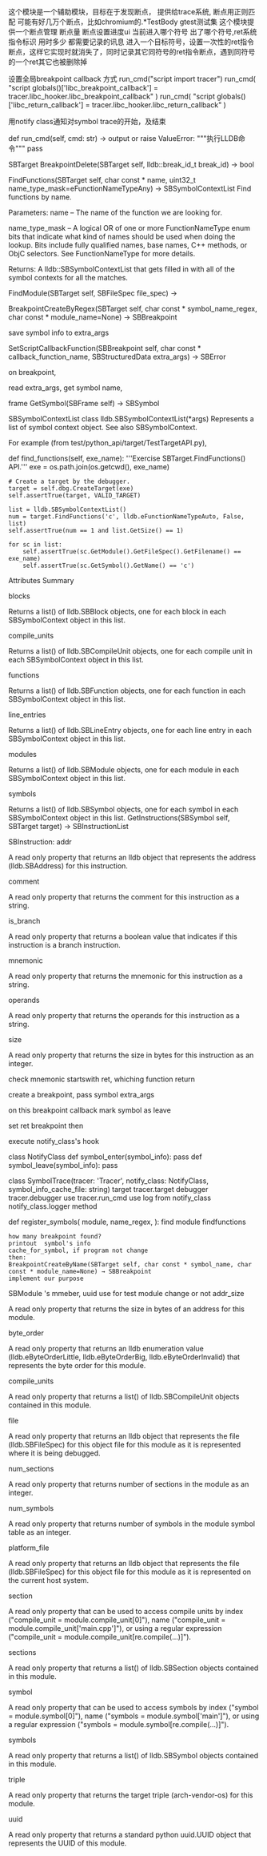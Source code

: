 
这个模块是一个辅助模块，目标在于发现断点， 提供给trace系统, 断点用正则匹配
可能有好几万个断点，比如chromium的.*TestBody gtest测试集
这个模块提供一个断点管理
断点量
断点设置进度ui
当前进入哪个符号
出了哪个符号,ret系统指令标识
用时多少
都需要记录的讯息
进入一个目标符号，设置一次性的ret指令断点，这样它实现时就消失了，同时记录其它同符号的ret指令断点，遇到同符号的一个ret其它也被删除掉



设置全局breakpoint callback 方式
run_cmd("script import tracer")
run_cmd(
    "script globals()['libc_breakpoint_callback'] = tracer.libc_hooker.libc_breakpoint_callback"
)
run_cmd(
    "script globals()['libc_return_callback'] = tracer.libc_hooker.libc_return_callback"
)

用notify class通知对symbol trace的开始，及结束


def run_cmd(self, cmd: str) -> output or raise ValueError:
"""执行LLDB命令"""
    pass


SBTarget 
BreakpointDelete(SBTarget self, lldb::break_id_t break_id) → bool

FindFunctions(SBTarget self, char const * name, uint32_t name_type_mask=eFunctionNameTypeAny) → SBSymbolContextList
Find functions by name.

Parameters:
name – The name of the function we are looking for.

name_type_mask – A logical OR of one or more FunctionNameType enum bits that indicate what kind of names should be used when doing the lookup. Bits include fully qualified names, base names, C++ methods, or ObjC selectors. See FunctionNameType for more details.

Returns:
A lldb::SBSymbolContextList that gets filled in with all of the symbol contexts for all the matches.


FindModule(SBTarget self, SBFileSpec file_spec) → 


BreakpointCreateByRegex(SBTarget self, char const * symbol_name_regex, char const * module_name=None) → SBBreakpoint

save symbol info to extra_args

SetScriptCallbackFunction(SBBreakpoint self, char const * callback_function_name, SBStructuredData extra_args) → SBError

on breakpoint,  

read extra_args, get symbol name, 

frame GetSymbol(SBFrame self) → SBSymbol

SBSymbolContextList
class lldb.SBSymbolContextList(*args)
Represents a list of symbol context object. See also SBSymbolContext.

For example (from test/python_api/target/TestTargetAPI.py),

def find_functions(self, exe_name):
    '''Exercise SBTarget.FindFunctions() API.'''
    exe = os.path.join(os.getcwd(), exe_name)

    # Create a target by the debugger.
    target = self.dbg.CreateTarget(exe)
    self.assertTrue(target, VALID_TARGET)

    list = lldb.SBSymbolContextList()
    num = target.FindFunctions('c', lldb.eFunctionNameTypeAuto, False, list)
    self.assertTrue(num == 1 and list.GetSize() == 1)

    for sc in list:
        self.assertTrue(sc.GetModule().GetFileSpec().GetFilename() == exe_name)
        self.assertTrue(sc.GetSymbol().GetName() == 'c')
Attributes Summary

blocks

Returns a list() of lldb.SBBlock objects, one for each block in each SBSymbolContext object in this list.

compile_units

Returns a list() of lldb.SBCompileUnit objects, one for each compile unit in each SBSymbolContext object in this list.

functions

Returns a list() of lldb.SBFunction objects, one for each function in each SBSymbolContext object in this list.

line_entries

Returns a list() of lldb.SBLineEntry objects, one for each line entry in each SBSymbolContext object in this list.

modules

Returns a list() of lldb.SBModule objects, one for each module in each SBSymbolContext object in this list.

symbols

Returns a list() of lldb.SBSymbol objects, one for each symbol in each SBSymbolContext object in this list.
GetInstructions(SBSymbol self, SBTarget target) → SBInstructionList


SBInstruction:
addr

A read only property that returns an lldb object that represents the address (lldb.SBAddress) for this instruction.

comment

A read only property that returns the comment for this instruction as a string.

is_branch

A read only property that returns a boolean value that indicates if this instruction is a branch instruction.

mnemonic

A read only property that returns the mnemonic for this instruction as a string.

operands

A read only property that returns the operands for this instruction as a string.

size

A read only property that returns the size in bytes for this instruction as an integer.

check mnemonic startswith ret, whiching function return

create a breakpoint,   pass symbol extra_args

on this breakpoint callback 
mark symbol as leave

set ret breakpoint  then 

execute notify_class's hook

class NotifyClass
    def symbol_enter(symbol_info):
        pass
    def symbol_leave(symbol_info):
        pass

class 
SymbolTrace(tracer: 'Tracer', notify_class: NotifyClass, symbol_info_cache_file: string)
    target tracer.target
    debugger tracer.debugger
    use tracer.run_cmd
    use log from notify_class
    notify_class.logger
method

def register_symbols(
module,
name_regex, 
):
    find module
    findfunctions

    how many breakpoint found?
    printout  symbol's info
    cache_for_symbol, if program not change
    then:
    BreakpointCreateByName(SBTarget self, char const * symbol_name, char const * module_name=None) → SBBreakpoint
    implement our purpose


SBModule 's mmeber, uuid use for test module change or not 
addr_size

A read only property that returns the size in bytes of an address for this module.

byte_order

A read only property that returns an lldb enumeration value (lldb.eByteOrderLittle, lldb.eByteOrderBig, lldb.eByteOrderInvalid) that represents the byte order for this module.

compile_units

A read only property that returns a list() of lldb.SBCompileUnit objects contained in this module.

file

A read only property that returns an lldb object that represents the file (lldb.SBFileSpec) for this object file for this module as it is represented where it is being debugged.

num_sections

A read only property that returns number of sections in the module as an integer.

num_symbols

A read only property that returns number of symbols in the module symbol table as an integer.

platform_file

A read only property that returns an lldb object that represents the file (lldb.SBFileSpec) for this object file for this module as it is represented on the current host system.

section

A read only property that can be used to access compile units by index ("compile_unit = module.compile_unit[0]"), name ("compile_unit = module.compile_unit['main.cpp']"), or using a regular expression ("compile_unit = module.compile_unit[re.compile(...)]").

sections

A read only property that returns a list() of lldb.SBSection objects contained in this module.

symbol

A read only property that can be used to access symbols by index ("symbol = module.symbol[0]"), name ("symbols = module.symbol['main']"), or using a regular expression ("symbols = module.symbol[re.compile(...)]").

symbols

A read only property that returns a list() of lldb.SBSymbol objects contained in this module.

triple

A read only property that returns the target triple (arch-vendor-os) for this module.

uuid

A read only property that returns a standard python uuid.UUID object that represents the UUID of this module.